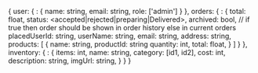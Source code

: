{
  user: {
    <user-id>: {
      name: string,
      email: string,
      role: ['admin']
    }
  },
  orders: {
    <order-id>: {
      total: float,
      status: <accepted|rejected|preparing|Delivered>,
      archived: bool, // if true then order should be shown in order history else in current orders
      placedUserId: string,
      userName: string,
      email: string,
      address: string,
      products: [
        {
          name: string,
          productId: string
          quantity: int,
          total: float,
        }
      ]
    }
  },
  inventory: {
    <product-id>: {
      items: int,
      name: string,
      category: [id1, id2],
      cost: int,
      description: string,
      imgUrl: string,
    }
  }
}